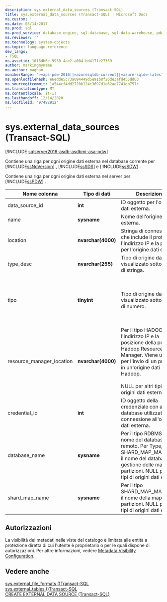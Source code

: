 ```yaml
---
description: sys.external_data_sources (Transact-SQL)
title: sys.external_data_sources (Transact-SQL) | Microsoft Docs
ms.custom: ''
ms.date: 03/14/2017
ms.prod: sql
ms.prod_service: database-engine, sql-database, sql-data-warehouse, pdw
ms.reviewer: ''
ms.technology: system-objects
ms.topic: language-reference
dev_langs:
- TSQL
ms.assetid: 1016db6e-9950-4ae2-a004-bd4171e27359
author: markingmyname
ms.author: maghan
monikerRange: '>=aps-pdw-2016||=azuresqldb-current||=azure-sqldw-latest||>=sql-server-2016||>=sql-server-linux-2017||=azuresqldb-mi-current'
ms.openlocfilehash: e6edde5c73a094449d5e91b8f26de3afd455dd63
ms.sourcegitcommit: 1a544cf4dd2720b124c3697d1e62ae7741db757c
ms.translationtype: MT
ms.contentlocale: it-IT
ms.lasthandoff: 12/14/2020
ms.locfileid: "97482912"
---
```

# <a name="sysexternal_data_sources-transact-sql"></a>sys.external_data_sources (Transact-SQL)

[!INCLUDE [sqlserver2016-asdb-asdbmi-asa-pdw](../../includes/applies-to-version/sqlserver2016-asdb-asdbmi-asa-pdw.md)]

  Contiene una riga per ogni origine dati esterna nel database corrente per [!INCLUDE[ssNoVersion](../../includes/ssnoversion-md.md)] , [!INCLUDE[ssSDS](../../includes/sssds-md.md)] e [!INCLUDE[ssSDW](../../includes/sssdw-md.md)] .  
  
 Contiene una riga per ogni origine dati esterna nel server per [!INCLUDE[ssPDW](../../includes/sspdw-md.md)] .  
  
|Nome colonna|Tipo di dati|Descrizione|Range|  
|-----------------|---------------|-----------------|-----------|  
|data_source_id|**int**|ID oggetto per l'origine dati esterna.||  
|name|**sysname**|Nome dell'origine dati esterna.||  
|location|**nvarchar(4000)**|Stringa di connessione, che include il protocollo, l'indirizzo IP e la porta per l'origine dati esterna.||  
|type_desc|**nvarchar(255)**|Tipo di origine dati visualizzato sotto forma di stringa.|HADOOP, RDBMS, SHARD_MAP_MANAGER, RemoteDataArchiveTypeExtDataSource|  
|tipo|**tinyint**|Tipo di origine dati visualizzato sotto forma di numero.|0-HADOOP<br /><br /> 1-RDBMS<br /><br /> 2-SHARD_MAP_MANAGER<br /><br /> 3-RemoteDataArchiveTypeExtDataSource|  
|resource_manager_location|**nvarchar(4000)**|Per il tipo HADOOP, l'indirizzo IP e la posizione della porta di Hadoop Resource Manager. Viene usato per l'invio di un processo in un'origine dati Hadoop.<br /><br /> NULL per altri tipi di origini dati esterne.||  
|credential_id|**int**|ID oggetto della credenziale con ambito database utilizzata per la connessione all'origine dati esterna.||  
|database_name|**sysname**|Per il tipo RDBMS, il nome del database remoto. Per Type, SHARD_MAP_MANAGER, il nome del database di gestione delle mappe partizioni. NULL per altri tipi di origini dati esterne.||  
|shard_map_name|**sysname**|Per il tipo SHARD_MAP_MANAGER, il nome della mappa partizioni. NULL per altri tipi di origini dati esterne.||  
  
## <a name="permissions"></a>Autorizzazioni  
 La visibilità dei metadati nelle viste del catalogo è limitata alle entità a protezione diretta di cui l'utente è proprietario o per le quali dispone di autorizzazioni. Per altre informazioni, vedere [Metadata Visibility Configuration](../../relational-databases/security/metadata-visibility-configuration.md).  
  
## <a name="see-also"></a>Vedere anche  
 [sys.external_file_formats &#40;&#41;Transact-SQL ](../../relational-databases/system-catalog-views/sys-external-file-formats-transact-sql.md)   
 [sys.external_tables &#40;&#41;Transact-SQL ](../../relational-databases/system-catalog-views/sys-external-tables-transact-sql.md)   
 [CREATE EXTERNAL DATA SOURCE &#40;Transact-SQL&#41;](../../t-sql/statements/create-external-data-source-transact-sql.md)  
  
  
